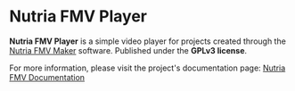 # Nutria FMV Player
 
**Nutria FMV Player** is a simple video player for projects created through the [Nutria FMV Maker](https://github.com/k-pasta/Nutria_FMV_Maker) software. Published under the **GPLv3 license**. 

For more information, please visit the project's documentation page: [Nutria FMV Documentation](https://rigascg.com/nutriafmvdocs/)

